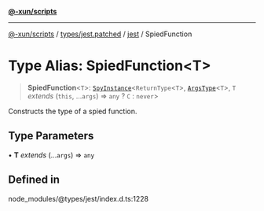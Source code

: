 [**@-xun/scripts**](../../../../../README.md)

***

[@-xun/scripts](../../../../../README.md) / [types/jest.patched](../../../README.md) / [jest](../README.md) / SpiedFunction

# Type Alias: SpiedFunction\<T\>

> **SpiedFunction**\<`T`\>: [`SpyInstance`](../interfaces/SpyInstance.md)\<`ReturnType`\<`T`\>, [`ArgsType`](ArgsType.md)\<`T`\>, `T` *extends* (`this`, ...`args`) => `any` ? `C` : `never`\>

Constructs the type of a spied function.

## Type Parameters

• **T** *extends* (...`args`) => `any`

## Defined in

node\_modules/@types/jest/index.d.ts:1228
